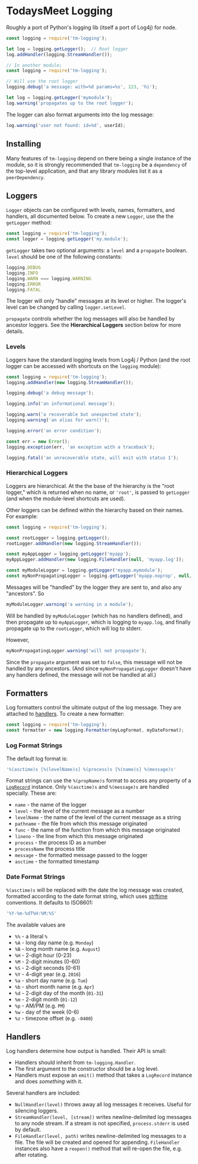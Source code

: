 # TodaysMeet  Logging

Roughly a port of Python's logging lib (itself a port of Log4j) for
node.


```js
const logging = require('tm-logging');

let log = logging.getLogger();  // Root logger
log.addHandler(logging.StreamHandler());

// In another module;
const logging = require('tm-logging');

// Will use the root logger
logging.debug('a message: with=%d params=%s', 123, 'hi');

let log = logging.getLogger('mymodule');
log.warning('propagates up to the root logger');
```

The logger can also format arguments into the log message:

```js
log.warning('user not found: id=%d', userId);
```


## Installing

Many features of `tm-logging` depend on there being a single instance of
the module, so it is strongly recommended that `tm-logging` be a
`dependency` of the top-level application, and that any library modules
list it as a `peerDependency`.


## Loggers

`Logger` objects can be configured with levels, names, formatters, and
handlers, all documented below. To create a new `Logger`, use the the
`getLogger` method:

```js
const logging = require('tm-logging');
const logger = logging.getLogger('my.module');
```

`getLogger` takes two optional arguments: a `level` and a `propagate`
boolean. `level` should be one of the following constants:

```js
logging.DEBUG
logging.INFO
logging.WARN === logging.WARNING
logging.ERROR
logging.FATAL
```

The logger will only "handle" messages at its level or higher. The
logger's level can be changed by calling `logger.setLevel`.

`propagate` controls whether the log messages will also be handled by
ancestor loggers. See the **Hierarchical Loggers** section below for
more details.


### Levels

Loggers have the standard logging levels from Log4j / Python (and the
root logger can be accessed with shortcuts on the `logging` module):

```js
const logging = require('tm-logging');
logging.addHandler(new logging.StreamHandler());

logging.debug('a debug message');

logging.info('an informational message');

logging.warn('a recoverable but unexpected state');
logging.warning('an alias for warn()');

logging.error('an error condition');

const err = new Error();
logging.exception(err, 'an exception with a traceback');

logging.fatal('an unrecoverable state, will exit with status 1');
```

### Hierarchical Loggers

Loggers are hierarchical. At the the base of the hierarchy is the "root
logger," which is returned when no name, or `'root'`, is passed to
`getLogger` (and when the module-level shortcuts are used).

Other loggers can be defined within the hierarchy based on their names.
For example:

```js
const logging = require('tm-logging');

const rootLogger = logging.getLogger();
rootLogger.addHandler(new logging.StreamHandler());

const myAppLogger = logging.getLogger('myapp');
myAppLogger.addHandler(new logging.FileHandler(null, 'myapp.log'));

const myModuleLogger = logging.getLogger('myapp.mymodule');
const myNonPropagatingLogger = logging.getLogger('myapp.noprop', null, false);
```

Messages will be "handled" by the logger they are sent to, and also any
"ancestors". So

```js
myModuleLogger.warning('a warning in a module');
```

Will be handled by `myModuleLogger` (which has no handlers defined), and
then propagate up to `myAppLogger`, which is logging to `myapp.log`, and
finally propagate up to the `rootLogger`, which will log to stderr.

However,

```js
myNonPropagatingLogger.warning('will not propagate');
```

Since the `propagate` argument was set to `false`, this message will not
be handled by any ancestors. (And since `myNonPropagatingLogger` doesn't
have any handlers defined, the message will not be handled at all.)


## Formatters

Log formatters control the ultimate output of the log message. They are
attached to [handlers](#handlers). To create a new formatter:

```js
const logging = require('tm-logging');
const formatter = new logging.Formatter(myLogFormat, myDateFormat);
```

### Log Format Strings

The default log format is:

```js
'%(asctime)s [%(levelName)s] %(process)s [%(name)s] %(message)s'
```

Format strings can use the `%(propName)s` format to access any property
of a [`LogRecord`](#logrecord) instance. Only `%(asctime)s` and
`%(message)s` are handled specially. These are:

- `name` - the name of the logger
- `level` - the level of the current message as a number
- `levelName` - the name of the level of the current message as a string
- `pathname` - the file from which this message originated
- `func` - the name of the function from which this message originated
- `lineno` - the line from which this message originated
- `process` - the process ID as a number
- `processName` the process title
- `message` - the formatted message passed to the logger
- `asctime` - the formatted timestamp


### Date Format Strings

`%(asctime)s` will be replaced with the date the log message was
created, formatted according to the date format string, which uses
[strftime](http://strftime.org/) conventions. It defaults to ISO8601:

```js
'%Y-%m-%dT%H:%M:%S'
```

The available values are

- `%%` - a literal `%`
- `%A` - long day name (e.g. `Monday`)
- `%B` - long month name (e.g. `August`)
- `%H` - 2-digit hour (0-23)
- `%M` - 2-digit minutes (0-60)
- `%S` - 2-digit seconds (0-61)
- `%Y` - 4-digit year (e.g. `2016`)
- `%a` - short day name (e.g. `Tue`)
- `%b` - short month name (e.g. `Apr`)
- `%d` - 2-digit day of the month (`01-31`)
- `%m` - 2-digit month (`01-12`)
- `%p` - AM/PM (e.g. `PM`)
- `%w` - day of the week (0-6)
- `%z` - timezone offset (e.g. `-0400`)

## Handlers

Log handlers determine how output is handled. Their API is small:

- Handlers should inherit from `tm-logging.Handler`.
- The first argument to the constructor should be a log level.
- Handlers must expose an `emit()` method that takes a `LogRecord`
  instance and does _something_ with it.

Several handlers are included:

- `NullHandler(level)` throws away all log messages it receives. Useful
  for silencing loggers.
- `StreamHandler(level, [stream])` writes newline-delimited log messages
  to any node stream. If a stream is not specified, `process.stderr` is
  used by default.
- `FileHandler(level, path)` writes newline-delimited log messages to a
  file. The file will be created and opened for appending. `FileHandler`
  instances also have a `reopen()` method that will re-open the file,
  e.g. after rotating.
